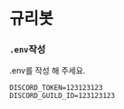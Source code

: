 # 규리봇

### `.env`작성
.env를 작성 해 주세요.
```dotenv
DISCORD_TOKEN=123123123
DISCORD_GUILD_ID=123123123
```